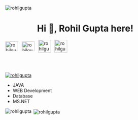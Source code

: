 <p align="left"> <img src="https://komarev.com/ghpvc/?username=rohilgupta&label=Profile%20views&color=0e75b6&style=flat" alt="rohilgupta" /> </p>
<h1 align="center">Hi 👋, Rohil Gupta here!</h1>


   
<a href="https://www.linkedin.com/in/rohil-gupta27" target="_blank"><img align="center" src="https://raw.githubusercontent.com/rahuldkjain/github-profile-readme-generator/master/src/images/icons/Social/linked-in-alt.svg" alt="rohilgupta27" height="30" width="40" /></a>
&nbsp;
<a href="https://twitter.com/rohilgupta27" target="_blank"><img align="center" src="https://raw.githubusercontent.com/rahuldkjain/github-profile-readme-generator/master/src/images/icons/Social/twitter.svg" alt="rohilgupta27" height="30" width="40" /></a>
&nbsp;
<a href="https://www.instagram.com/rohil.gupta" target="_blank"><img align="center" src="https://raw.githubusercontent.com/rahuldkjain/github-profile-readme-generator/master/src/images/icons/Social/instagram.svg" alt="rohilgupta" height="40" width="40" /></a>&nbsp;&nbsp;
<a href="https://leetcode.com/rohilgupta/" target="_blank"><img align="center" src="https://img.icons8.com/external-tal-revivo-color-tal-revivo/96/000000/external-level-up-your-coding-skills-and-quickly-land-a-job-logo-color-tal-revivo.png" alt="rohilgupta" height="40" width="40" /></a>
&nbsp;


</br>
</br>
<p align="left"> <a href="https://github.com/ryo-ma/github-profile-trophy"><img src="https://github-profile-trophy.vercel.app/?username=rohilgupta" alt="rohilgupta" /></a> </p>

- JAVA
- WEB Development
- Database
- MS.NET


<p><img align="left" src="https://github-readme-stats.vercel.app/api/top-langs?username=rohilgupta&show_icons=true&locale=en&layout=compact" alt="rohilgupta" /></p>


<p>&nbsp;<img align="center" src="https://github-readme-stats.vercel.app/api?username=rohilgupta&show_icons=true&locale=en" alt="rohilgupta" /></p>


<!--
**rohilgupta/rohilgupta** is a ✨ _special_ ✨ repository because its `README.md` (this file) appears on your GitHub profile.

Here are some ideas to get you started:

- 🔭 I’m currently working on ...
- 🌱 I’m currently learning ...
- 👯 I’m looking to collaborate on ...
- 🤔 I’m looking for help with ...
- 💬 Ask me about ...
- 📫 How to reach me: ...
- 😄 Pronouns: ...
- ⚡ Fun fact: ...
-->
